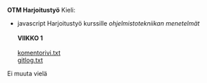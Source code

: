 **OTM Harjoitustyö**
Kieli:
- javascript
Harjoitustyö kurssille *ohjelmistotekniikan menetelmät* <br/> <br/>
**VIIKKO 1** <br/><br/>
[komentorivi.txt](https://github.com/RamiBL/otm-harjoitustyo/blob/master/laskarit/viikko1/komentorivi.txt)  <br/>
[gitlog.txt](https://github.com/RamiBL/otm-harjoitustyo/blob/master/laskarit/viikko1/gitlog.txt) 

Ei muuta vielä
